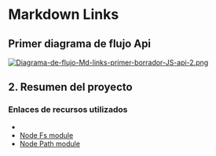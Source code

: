 # Markdown Links

## Primer diagrama de flujo Api

[![Diagrama-de-flujo-Md-links-primer-borrador-JS-api-2.png](https://i.postimg.cc/NjL004TW/Diagrama-de-flujo-Md-links-primer-borrador-JS-api-2.png)](https://postimg.cc/87QGKLZH)

## 2. Resumen del proyecto

### Enlaces de recursos utilizados

* []()
* [Node Fs module](http://bit.ly/42PEvGE)
* [Node Path module](http://bit.ly/3Kgry1C)